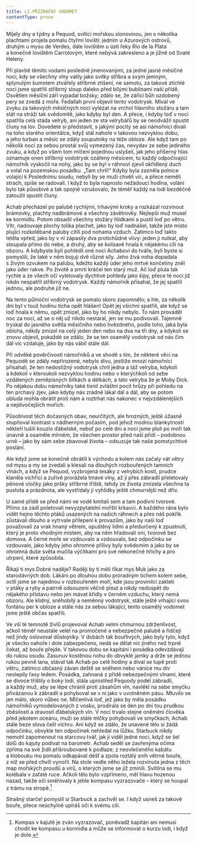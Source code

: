 ```yaml
---
title: LI.PŘÍZRAČNÝ VODOMET
contentType: prose
---
```


Míjely dny a týdny a Pequod, svítící mořskou slonovinou, jen s několika plachtami projela pomalu čtyřmi lovišti: jedním u Azurových ostrovů, druhým u mysu de Verdes, dále lovištěm u ústí řeky Rio de la Plata a konečně lovištěm Carrolovým, které nebývá zakresleno a je jižně od Svaté Heleny.

Při plavbě těmito vodami posledně jmenovanými, za jedné jasné měsíčné noci, kdy se všechny vlny valily jako svitky stříbra a svým jemným, splynulým šumotem ztvářely stříbrné ztišení, ne samotu, za takové ztichlé noci jsme spatřili stříbrný sloup daleko před bílými bublinami naší přídě. Osvětlen měsíční září vypadal božsky; zdálo se, že zářící bůh ozdobený pery se zvedá z moře. Fedallah první objevil tento vodotrysk. Míval ve zvyku za takových měsíčných nocí vylézat na vrchol hlavního stožáru a tam stát na stráži tak svědomitě, jako kdyby byl den. A přece, i kdyby loď v noci spatřila celá stáda velryb, ani jeden ze sta velrybářů by se neodvážil spustit čluny na lov. Dovedete si představit, s jakými pocity se asi námořníci dívali na toho starého orientálce, když stál nahoře v takovou nezvyklou dobu; a jeho turban a měsíc se zdály souputníky na téže obloze. Ale když tam po několik nocí za sebou prostál svůj vymezený čas, nevydav ze sebe jediného zvuku, a když po všem tom mlčení pojednou uslyšeli, jak jeho příšerný hlas oznamuje onen stříbrný vodotrysk ozářený měsícem, tu každý odpočívající námořník vyskočil na nohy, jako by se byl v ráhnoví zjevil okřídlený duch a volal na pozemskou posádku. „Tam chrlí!“ Kdyby byla zazněla polnice volající k Poslednímu soudu, nebyli by se muži chvěli víc, a přece neměli strach, spíše se radovali. I když to byla naprosto nežádoucí hodina, volání bylo tak působivé a tak opojně vzrušovalo, že téměř každý na lodi bezděčně zatoužil spustit čluny.

Achab přecházel po palubě rychlými, trhavými kroky a rozkázal rozvinout brámovky, plachty nadbrámové a všechny závětrovky. Nejlepší muž musel ke kormidlu. Potom obsadil všechny stožáry hlídkami a pustil loď po větru. Vítr, nadouvaje plochy tolika plachet, jako by loď nadnášel, takže jste místo plující rozkolébané paluby cítili pod nohama vzduch. Zatímco loď takto letěla vpřed, jako by v ní zápasily dva protichůdné vlivy: jeden ji nutkal, aby stoupala přímo do nebe, a druhý, aby se kolísavě hnala k nějakému cíli na obzoru. A kdybyste byli pohlédli oné noci Achabovi do tváře, byli byste si pomyslili, že také v něm bojují dvě různé síly. Jeho živá noha dopadala s živým ozvukem na palubu, kdežto každý úder jeho mrtvé končetiny zněl jako úder rakve. Po životě a smrti kráčel ten starý muž. Ač loď plula tak rychle a ze všech očí vyletovaly dychtivé pohledy jako šípy, přece té noci již nikdo nespatřil stříbrný vodotrysk. Každý námořník přísahal, že jej spatřil jednou, ale podruhé již ne.

Na tento půlnoční vodotrysk se pomalu skoro zapomnělo; a hle, za několik dní byl v touž hodinu ticha opět hlášen! Opět jej všichni spatřili, ale když se loď hnala k němu, opět zmizel, jako by ho nikdy nebylo. To nám prováděl noc za nocí, až se o něj už nikdo nestaral, jen se mu podivovali. Tajemně tryskal do jasného světla měsíčního nebo hvězdného, podle toho, jaká byla obloha, někdy zmizel na celý jeden den nebo na dva na tři dny, a kdykoli se znovu objevil, pokaždé se zdálo, že se ten osamělý vodotrysk od nás čím dál víc vzdaluje, jako by nás vábil stále dál.

Při odvěké pověrčivosti námořníků a ve shodě s tím, že některé věci na Pequodě se zdály nepřirozené, nebylo divu, jestliže mnozí námořníci přísahali, že ten nedostižný vodotrysk chrlí jedna a táž velryba, kdykoli a kdekoli v kteroukoli nezvyklou hodinu nebo v kterýchkoli od sebe vzdálených zeměpisných šířkách a délkách, a tato velryba že je Moby Dick. Po nějakou dobu námořníky také tísnil zvláštní pocit hrůzy při pohledu na ten prchavý zjev, jako kdyby nás zrádně lákal dál a dál, aby se potom obluda mohla obrátit proti nám a roztrhat nás nakonec v nejvzdálenějších a nejdivočejších mořích.

Působivost těch dočasných obav, neurčitých, ale hrozných, ještě úžasně stupňoval kontrast s nádherným počasím, pod jehož modrou blankytností někteří tušili kouzlo ďábelské, neboť po celé dni a noci jsme pluli po moři tak únavně a osaměle mírném, že všechen prostor před naší přídí – podobnou urně – jako by sám sebe zbavoval života – odsuzuje tak naše pomstychtivé poslání.

Ale když jsme se konečně obrátili k východu a kolem nás začaly vát větry od mysu a my se zvedali a klesali na dlouhých rozbouřených tamních vlnách, a když se Pequod, vyzbrojená tesáky z velrybích kostí, prudce klaněla vichřici a zuřivě prorážela tmavé vlny, až jí přes zábradlí přeletovaly pěnové vločky jako pršky stříbrné tříště, tehdy ze života zmizela všechna ta pustota a prázdnota, ale vystřídaly ji vyhlídky ještě chmurnější než dřív.

U samé přídě se před námi ve vodě kmitali sem a tam podivní tvorové. Přímo za zádí poletovali nevyzpytatelní mořští krkavci. A každého rána bylo vidět hejno těchto ptáků usazených na našich ráhnech a přes náš pokřik zůstávali dlouho a vytrvale přilepeni k provazům, jako by naši loď považovali za vrak hnaný větrem, opuštěný lidmi a předurčený k zpustnutí, který je proto vhodným místem, aby na něm hřadovali oni, tvorové bez domova. A černé moře se vzdouvalo a vzdouvalo, bez odpočinku se vzdouvalo, jako kdyby jeho ohromné přílivy byly svědomím a jako by se ohromná duše světa mučila výčitkami pro své nekonečné hříchy a pro utrpení, které způsobila.

Říkají ti mys Dobré naděje? Raději by ti měli říkat mys Muk jako za starodávných dob. Lákáni po dlouhou dobu proradným tichem kolem sebe, octli jsme se najednou v rozbouřeném moři, kde jsou provinilci zakleti v ptáky a ryby a patrně odsouzeni věčně plout a nikdy nedospět do nějakého přístavu nebo jen mávat křídly v černém vzduchu, který nemá obzoru. Ale klidný, sněhobílý a neměnný vodotrysk, stále ještě vrhající svou fontánu per k obloze a stále nás za sebou lákající, tento osamělý vodomet jsme ještě občas spatřili.

Ve vší té temnotě živlů projevoval Achab velmi chmurnou zdrženlivost, ačkoli téměř neustále velel na promočené a nebezpečné palubě a řidčeji než jindy oslovoval důstojníky. V dobách tak bouřlivých, jako byly tyto, když je všecko nahoře i dole zabezpečeno, nedá se dělat nic jiného než trpně čekat, až bouře přejde. V takovou dobu se kapitáni i posádka odevzdávají do rukou osudu. Zasunuv kostěnou nohu do obvyklé jamky a drže se jednou rukou pevně lana, stával tak Achab po celé hodiny a díval se tupě proti větru, zatímco občasný závan deště se sněhem nebo vánice mu div neslepily řasy ledem. Posádka, zahnaná z přídě nebezpečnými vlnami, které se divoce tříštily o boky lodi, stála uprostřed Pequody podél zábradlí, a každý muž, aby se lépe chránil proti zásahům vln, navlékl na sebe smyčku přivázanou k zábradlí a pohyboval se v ní jako v uvolněném pásu. Mluvilo se jen málo, skoro vůbec ne. Mlčenlivá loď, jež jako by měla posádku námořníků vymodelovaných z vosku, prodírala se den po dni tou prudkou zběsilostí a dravostí ďábelských vln. V noci trvalo stejné oněmění člověka před jekotem oceánu, muži se stále mlčky pohybovali ve smyčkách; Achab stále beze slova čelil vichru. Ani když se zdálo, že unavené tělo si žádá odpočinku, obvykle ten odpočinek nehledal na lůžku. Starbuck nikdy nemohl zapomenout na starcovu tvář, jak ji viděl jedné noci, když se šel dolů do kajuty podívat na barometr. Achab seděl se zavřenýma očima zpříma na své židli přišroubované k podlaze; z nesvlečeného kabátu a klobouku mu pomalu odkapával déšť a zpola roztálý sníh větrné bouře, z níž se před chvílí vynořil. Na stole vedle něho ležela rozvinuta jedna z těch map mořských proudů a vírů, o kterých jsme se již zmínili. Svítilna se mu kolébala v zaťaté ruce. Ačkoli tělo bylo vzpřímeno, měl hlavu hozenou nazad, takže oči směřovaly k jehle kompasu vyzrazovače – který se houpal z trámu na stropě.[^8]

Strašný starče! pomyslil si Starbuck a zachvěl se. I když usneš za takové bouře, přece neúchylně upíráš oči k svému cíli.

[^8]: Kompas v kajutě je zván vyzrazovač, poněvadž kapitán ani nemusí chodit ke kompasu u kormidla a může se informovat o kurzu lodi, i když je dole.
